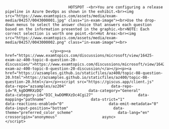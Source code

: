 <p class="card-text">
							
								HOTSPOT -<br>You are configuring a release pipeline in Azure DevOps as shown in the exhibit.<br><img src="https://www.examtopics.com/assets/media/exam-media/04257/0043000001.jpg" class="in-exam-image"><br>Use the drop-down menus to select the answer choice that answers each question based on the information presented in the graphic.<br>NOTE: Each correct selection is worth one point.<br>Hot Area:<br><img src="https://www.examtopics.com/assets/media/exam-media/04257/0043000002.png" class="in-exam-image"><br>
							
						</p><p><a href="https://www.examtopics.com/discussions/microsoft/view/16425-exam-az-400-topic-8-question-20-discussion/">https://www.examtopics.com/discussions/microsoft/view/16425-exam-az-400-topic-8-question-20-discussion/</a></p><p><a href="https://azsamples.github.io/staticfiles/az400/topic-08-question-20.html">https://azsamples.github.io/staticfiles/az400/topic-08-question-20.html</a></p><script src="https://giscus.app/client.js"                    data-repo="azsamples/az204"                    data-repo-id="R_kgDOMRXzDQ"                    data-category="General"                    data-category-id="DIC_kwDOMRXzDc4Cgi27"                    data-mapping="pathname"                    data-strict="1"                    data-reactions-enabled="0"                    data-emit-metadata="0"                    data-input-position="bottom"                    data-theme="preferred_color_scheme"                    data-lang="en"                    crossorigin="anonymous"                    async>                    </script>